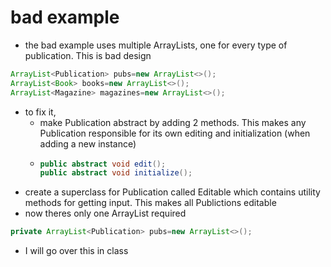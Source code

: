 # bad example
- the bad example uses multiple ArrayLists, one for every type of publication.  This is bad design
```java
ArrayList<Publication> pubs=new ArrayList<>();
ArrayList<Book> books=new ArrayList<>();
ArrayList<Magazine> magazines=new ArrayList<>();
```
- to fix it,
  - make Publication abstract by adding 2 methods.  This makes any Publication responsible for its own editing and initialization (when adding a new instance)
  - ```java
    public abstract void edit();
    public abstract void initialize();
    ```
- create a superclass for Publication called Editable which contains utility methods for getting input.  This makes all Publictions editable
- now theres only one ArrayList required 
```java
private ArrayList<Publication> pubs=new ArrayList<>();
```
- I will go over this in class